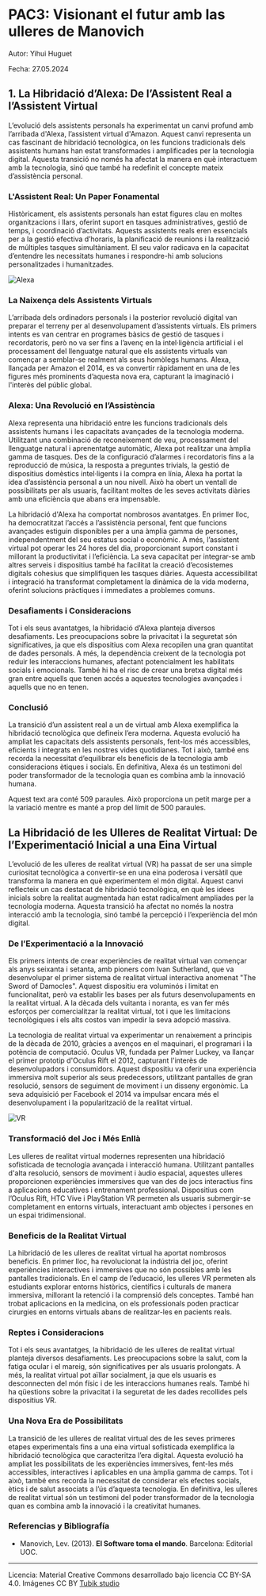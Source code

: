 # PAC3: Visionant el futur amb las ulleres de Manovich 

Autor: Yihui Huguet

Fecha: 27.05.2024

## 1. **La Hibridació d’Alexa: De l’Assistent Real a l’Assistent Virtual**

L’evolució dels assistents personals ha experimentat un canvi profund amb l’arribada d'Alexa, l’assistent virtual d'Amazon. Aquest canvi representa un cas fascinant de hibridació tecnològica, on les funcions tradicionals dels assistents humans han estat transformades i amplificades per la tecnologia digital. Aquesta transició no només ha afectat la manera en què interactuem amb la tecnologia, sinó que també ha redefinit el concepte mateix d’assistència personal.

### L'Assistent Real: Un Paper Fonamental

Històricament, els assistents personals han estat figures clau en moltes organitzacions i llars, oferint suport en tasques administratives, gestió de temps, i coordinació d’activitats. Aquests assistents reals eren essencials per a la gestió efectiva d’horaris, la planificació de reunions i la realització de múltiples tasques simultàniament. El seu valor radicava en la capacitat d’entendre les necessitats humanes i respondre-hi amb solucions personalitzades i humanitzades.

![Alexa](https://imagenes.20minutos.es/files/image_1920_1080/uploads/imagenes/2022/11/03/alexa.jpeg) 

### La Naixença dels Assistents Virtuals

L’arribada dels ordinadors personals i la posterior revolució digital van preparar el terreny per al desenvolupament d’assistents virtuals. Els primers intents es van centrar en programes bàsics de gestió de tasques i recordatoris, però no va ser fins a l’avenç en la intel·ligència artificial i el processament del llenguatge natural que els assistents virtuals van començar a semblar-se realment als seus homòlegs humans. Alexa, llançada per Amazon el 2014, es va convertir ràpidament en una de les figures més prominents d’aquesta nova era, capturant la imaginació i l'interès del públic global.

### Alexa: Una Revolució en l’Assistència

Alexa representa una hibridació entre les funcions tradicionals dels assistents humans i les capacitats avançades de la tecnologia moderna. Utilitzant una combinació de reconeixement de veu, processament del llenguatge natural i aprenentatge automàtic, Alexa pot realitzar una àmplia gamma de tasques. Des de la configuració d’alarmes i recordatoris fins a la reproducció de música, la resposta a preguntes trivials, la gestió de dispositius domèstics intel·ligents i la compra en línia, Alexa ha portat la idea d’assistència personal a un nou nivell. Això ha obert un ventall de possibilitats per als usuaris, facilitant moltes de les seves activitats diàries amb una eficiència que abans era impensable.

La hibridació d'Alexa ha comportat nombrosos avantatges. En primer lloc, ha democratitzat l’accés a l’assistència personal, fent que funcions avançades estiguin disponibles per a una àmplia gamma de persones, independentment del seu estatus social o econòmic. A més, l’assistent virtual pot operar les 24 hores del dia, proporcionant suport constant i millorant la productivitat i l’eficiència. La seva capacitat per integrar-se amb altres serveis i dispositius també ha facilitat la creació d’ecosistemes digitals cohesius que simplifiquen les tasques diàries. Aquesta accessibilitat i integració ha transformat completament la dinàmica de la vida moderna, oferint solucions pràctiques i immediates a problemes comuns.

### Desafiaments i Consideracions

Tot i els seus avantatges, la hibridació d’Alexa planteja diversos desafiaments. Les preocupacions sobre la privacitat i la seguretat són significatives, ja que els dispositius com Alexa recopilen una gran quantitat de dades personals. A més, la dependència creixent de la tecnologia pot reduir les interaccions humanes, afectant potencialment les habilitats socials i emocionals. També hi ha el risc de crear una bretxa digital més gran entre aquells que tenen accés a aquestes tecnologies avançades i aquells que no en tenen.

### Conclusió

La transició d’un assistent real a un de virtual amb Alexa exemplifica la hibridació tecnològica que defineix l’era moderna. Aquesta evolució ha ampliat les capacitats dels assistents personals, fent-los més accessibles, eficients i integrats en les nostres vides quotidianes. Tot i això, també ens recorda la necessitat d’equilibrar els beneficis de la tecnologia amb consideracions ètiques i socials. En definitiva, Alexa és un testimoni del poder transformador de la tecnologia quan es combina amb la innovació humana.

Aquest text ara conté 509 paraules. Això proporciona un petit marge per a la variació mentre es manté a prop del límit de 500 paraules.

## La Hibridació de les Ulleres de Realitat Virtual: De l’Experimentació Inicial a una Eina Virtual

L’evolució de les ulleres de realitat virtual (VR) ha passat de ser una simple curiositat tecnològica a convertir-se en una eina poderosa i versàtil que transforma la manera en què experimentem el món digital. Aquest canvi reflecteix un cas destacat de hibridació tecnològica, en què les idees inicials sobre la realitat augmentada han estat radicalment ampliades per la tecnologia moderna. Aquesta transició ha afectat no només la nostra interacció amb la tecnologia, sinó també la percepció i l’experiència del món digital.

### De l’Experimentació a la Innovació

Els primers intents de crear experiències de realitat virtual van començar als anys seixanta i setanta, amb pioners com Ivan Sutherland, que va desenvolupar el primer sistema de realitat virtual interactiva anomenat "The Sword of Damocles". Aquest dispositiu era voluminós i limitat en funcionalitat, però va establir les bases per als futurs desenvolupaments en la realitat virtual. A la dècada dels vuitanta i noranta, es van fer més esforços per comercialitzar la realitat virtual, tot i que les limitacions tecnològiques i els alts costos van impedir la seva adopció massiva.

La tecnologia de realitat virtual va experimentar un renaixement a principis de la dècada de 2010, gràcies a avenços en el maquinari, el programari i la potència de computació. Oculus VR, fundada per Palmer Luckey, va llançar el primer prototip d'Oculus Rift el 2012, capturant l'interès de desenvolupadors i consumidors. Aquest dispositiu va oferir una experiència immersiva molt superior als seus predecessors, utilitzant pantalles de gran resolució, sensors de seguiment de moviment i un disseny ergonòmic. La seva adquisició per Facebook el 2014 va impulsar encara més el desenvolupament i la popularització de la realitat virtual.

![VR](https://deusens.com/uploads/blog/2021/01/oculusquest.webp) 

### Transformació del Joc i Més Enllà

Les ulleres de realitat virtual modernes representen una hibridació sofisticada de tecnologia avançada i interacció humana. Utilitzant pantalles d'alta resolució, sensors de moviment i àudio espacial, aquestes ulleres proporcionen experiències immersives que van des de jocs interactius fins a aplicacions educatives i entrenament professional. Dispositius com l’Oculus Rift, HTC Vive i PlayStation VR permeten als usuaris submergir-se completament en entorns virtuals, interactuant amb objectes i persones en un espai tridimensional.

### Beneficis de la Realitat Virtual

La hibridació de les ulleres de realitat virtual ha aportat nombrosos beneficis. En primer lloc, ha revolucionat la indústria del joc, oferint experiències interactives i immersives que no són possibles amb les pantalles tradicionals. En el camp de l’educació, les ulleres VR permeten als estudiants explorar entorns històrics, científics i culturals de manera immersiva, millorant la retenció i la comprensió dels conceptes. També han trobat aplicacions en la medicina, on els professionals poden practicar cirurgies en entorns virtuals abans de realitzar-les en pacients reals.

### Reptes i Consideracions

Tot i els seus avantatges, la hibridació de les ulleres de realitat virtual planteja diversos desafiaments. Les preocupacions sobre la salut, com la fatiga ocular i el mareig, són significatives per als usuaris prolongats. A més, la realitat virtual pot aïllar socialment, ja que els usuaris es desconnecten del món físic i de les interaccions humanes reals. També hi ha qüestions sobre la privacitat i la seguretat de les dades recollides pels dispositius VR.

### Una Nova Era de Possibilitats

La transició de les ulleres de realitat virtual des de les seves primeres etapes experimentals fins a una eina virtual sofisticada exemplifica la hibridació tecnològica que caracteritza l’era digital. Aquesta evolució ha ampliat les possibilitats de les experiències immersives, fent-les més accessibles, interactives i aplicables en una àmplia gamma de camps. Tot i això, també ens recorda la necessitat de considerar els efectes socials, ètics i de salut associats a l’ús d’aquesta tecnologia. En definitiva, les ulleres de realitat virtual són un testimoni del poder transformador de la tecnologia quan es combina amb la innovació i la creativitat humanes.



### Referencias y Bibliografía

* Manovich, Lev. (2013). **El Software toma el mando**. Barcelona: Editorial UOC. 


----

Licencia: Material Creative Commons desarrollado bajo licencia CC BY-SA 4.0. Imágenes CC BY [Tubik studio](https://blog.tubikstudio.com/how-to-create-original-flat-illustrations-designers-tips/) 

